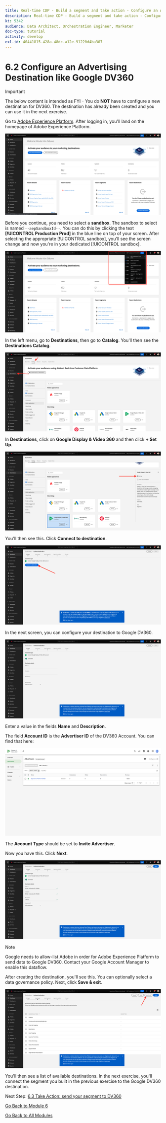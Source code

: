 ```yaml
---
title: Real-time CDP - Build a segment and take action - Configure an Advertising Destination like Google DV360
description: Real-time CDP - Build a segment and take action - Configure an Advertising Destination like Google DV360
kt: 5342
audience: Data Architect, Orchestration Engineer, Marketer
doc-type: tutorial
activity: develop
exl-id: 40441815-428a-48dc-a12e-91220d4ba307
---
```

# 6.2 Configure an Advertising Destination like Google DV360

>[!IMPORTANT]
>
>The below content is intended as FYI - You do **NOT** have to configure a new destination for DV360. The destination has already been created and you can use it in the next exercise.

Go to [Adobe Experience Platform](https://experience.adobe.com/platform). After logging in, you'll land on the homepage of Adobe Experience Platform.

![Data Ingestion](../module2/images/home.png)

Before you continue, you need to select a **sandbox**. The sandbox to select is named ``--aepSandboxId--``. You can do this by clicking the text **[!UICONTROL Production Prod]** in the blue line on top of your screen. After selecting the appropriate [!UICONTROL sandbox], you'll see the screen change and now you're in your dedicated [!UICONTROL sandbox].

![Data Ingestion](../module2/images/sb1.png)

In the left menu, go to **Destinations**, then go to **Catalog**. You'll then see the **Destinations Catalog**.

![RTCDP](./images/rtcdp.png)

In **Destinations**, click on **Google Display & Video 360** and then click **+ Set Up**.

![RTCDP](./images/rtcdpgoogle.png)

You'll then see this. Click **Connect to destination**.

![RTCDP](./images/rtcdpgooglecreate1.png)

In the next screen, you can configure your destination to Google DV360.

![RTCDP](./images/rtcdpgooglecreatedest.png)

Enter a value in the fields **Name** and **Description**.

The field **Account ID** is the **Advertiser ID** of the DV360 Account. You can find that here:

![RTCDP](./images/rtcdpgoogledv360advid.png)

The **Account Type** should be set to **Invite Advertiser**.

Now you have this. Click **Next**.

![RTCDP](./images/rtcdpgoogldv360new.png)

>[!NOTE]
>
>Google needs to allow-list Adobe in order for Adobe Experience Platform to send data to Google DV360. Contact your Google Account Manager to enable this dataflow.

After creating the destination, you'll see this. You can optionally select a data governance policy. Next, click **Save & exit**.

![RTCDP](./images/rtcdpcreatedest1.png)

You'll then see a list of available destinations. 
In the next exercise, you'll connect the segment you built in the previous exercise to the Google DV360 destination.

Next Step: [6.3 Take Action: send your segment to DV360](./ex3.md)

[Go Back to Module 6](./real-time-cdp-build-a-segment-take-action.md)

[Go Back to All Modules](../../overview.md)

